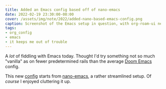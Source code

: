```yaml
---
title: Added an Emacs config based off of nano-emacs
date: 2022-02-19 23:30:00-08:00
cover: /assets/img/note/2022/added-nano-based-emacs-config.png
caption: Screenshot of the Emacs setup in question, with org-roam-ui nearby
tags:
- org_config
- emacs
- it keeps me out of trouble
---
```


A *lot* of fiddling with Emacs today. Thought I'd try something not so much
"vanilla" as on fewer predetermined rails than the average [Doom
Emacs][doom-emacs] config.

This new [config][] starts from [nano-emacs][], a rather streamlined setup. Of
*course* I enjoyed cluttering it up.

[doom-emacs]: https://github.com/hlissner/doom-emacs
[nano-emacs]: https://github.com/rougier/nano-emacs
[config]: /config/emacs/nano
